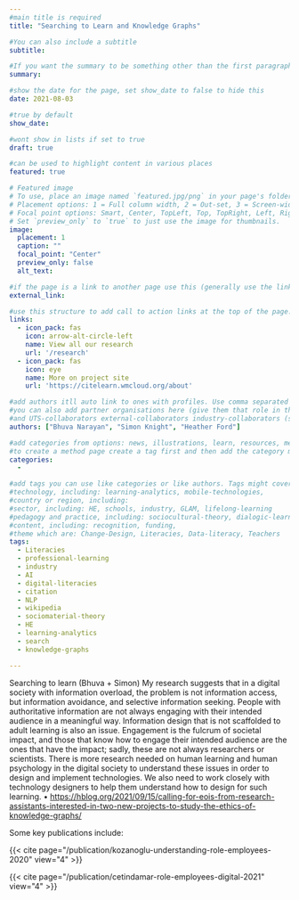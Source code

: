 ```yaml
---
#main title is required
title: "Searching to Learn and Knowledge Graphs"

#You can also include a subtitle
subtitle:

#If you want the summary to be something other than the first paragraph, put one in here. 
summary:

#show the date for the page, set show_date to false to hide this
date: 2021-08-03

#true by default
show_date:

#wont show in lists if set to true
draft: true

#can be used to highlight content in various places
featured: true

# Featured image
# To use, place an image named `featured.jpg/png` in your page's folder.
# Placement options: 1 = Full column width, 2 = Out-set, 3 = Screen-width
# Focal point options: Smart, Center, TopLeft, Top, TopRight, Left, Right, BottomLeft, Bottom, BottomRight
# Set `preview_only` to `true` to just use the image for thumbnails.
image:
  placement: 1
  caption: ""
  focal_point: "Center"
  preview_only: false
  alt_text: 

#if the page is a link to another page use this (generally use the links below instead)
external_link: 

#use this structure to add call to action links at the top of the page. No more than 2 or it looks poor
links:
  - icon_pack: fas
    icon: arrow-alt-circle-left
    name: View all our research
    url: '/research'
  - icon_pack: fas
    icon: eye
    name: More on project site
    url: 'https://citelearn.wmcloud.org/about'

#add authors itll auto link to ones with profiles. Use comma separated in squares like this
#you can also add partner organisations here (give them that role in the author page)
#and UTS-collaborators external-collaborators industry-collaborators (same thing)
authors: ["Bhuva Narayan", "Simon Knight", "Heather Ford"]

#add categories from options: news, illustrations, learn, resources, methods
#to create a method page create a tag first and then add the category method to the tag
categories: 
  - 

#add tags you can use like categories or like authors. Tags might cover
#technology, including: learning-analytics, mobile-technologies, 
#country or region, including: 
#sector, including: HE, schools, industry, GLAM, lifelong-learning 
#pedagogy and practice, including: sociocultural-theory, dialogic-learning, CSCL, active-learning, reflection
#content, including: recognition, funding, 
#theme which are: Change-Design, Literacies, Data-literacy, Teachers
tags: 
  - Literacies
  - professional-learning
  - industry
  - AI
  - digital-literacies
  - citation
  - NLP
  - wikipedia
  - sociomaterial-theory
  - HE
  - learning-analytics
  - search
  - knowledge-graphs

---
```



Searching to learn (Bhuva + Simon) My research suggests that in a digital society with information overload, the problem is not information access, but information avoidance, and selective information seeking. People with authoritative information are not always engaging with their intended audience in a meaningful way. Information design that is not scaffolded to adult learning is also an issue. Engagement is the fulcrum of societal impact, and those that know how to engage their intended audience are the ones that have the impact; sadly, these are not always researchers or scientists. There is more research needed on human learning and human psychology in the digital society to understand these issues in order to design and implement technologies. We also need to work closely with technology designers to help them understand how to design for such learning.
•	https://hblog.org/2021/09/15/calling-for-eois-from-research-assistants-interested-in-two-new-projects-to-study-the-ethics-of-knowledge-graphs/ 



Some key publications include:

{{< cite page="/publication/kozanoglu-understanding-role-employees-2020" view="4" >}}

{{< cite page="/publication/cetindamar-role-employees-digital-2021" view="4" >}}
